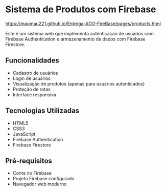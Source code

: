 # Sistema de Produtos com Firebase

https://maumau221.github.io/Entrega-ADO-FireBase/pages/products.html

Este é um sistema web que implementa autenticação de usuários com Firebase Authentication e armazenamento de dados com Firebase Firestore.

## Funcionalidades

- Cadastro de usuários
- Login de usuários
- Visualização de produtos (apenas para usuários autenticados)
- Proteção de rotas
- Interface responsiva

## Tecnologias Utilizadas

- HTML5
- CSS3
- JavaScript
- Firebase Authentication
- Firebase Firestore

## Pré-requisitos

- Conta no Firebase
- Projeto Firebase configurado
- Navegador web moderno

